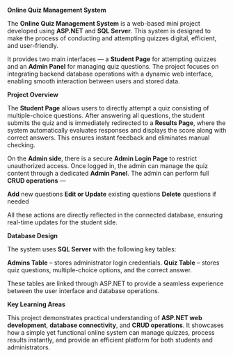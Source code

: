 **Online Quiz Management System**

The **Online Quiz Management System** is a web-based mini project developed using **ASP.NET** and **SQL Server**. This system is designed to make the process of conducting and attempting quizzes digital, efficient, and user-friendly.

It provides two main interfaces — a **Student Page** for attempting quizzes and an **Admin Panel** for managing quiz questions. The project focuses on integrating backend database operations with a dynamic web interface, enabling smooth interaction between users and stored data.

**Project Overview**

The **Student Page** allows users to directly attempt a quiz consisting of multiple-choice questions. After answering all questions, the student submits the quiz and is immediately redirected to a **Results Page**, where the system automatically evaluates responses and displays the score along with correct answers. This ensures instant feedback and eliminates manual checking.

On the **Admin side**, there is a secure **Admin Login Page** to restrict unauthorized access. Once logged in, the admin can manage the quiz content through a dedicated **Admin Panel**. The admin can perform full **CRUD operations** —

 **Add** new questions
 **Edit or Update** existing questions
 **Delete** questions if needed

All these actions are directly reflected in the connected database, ensuring real-time updates for the student side.



 **Database Design**

The system uses **SQL Server** with the following key tables:

 **Admins Table** – stores administrator login credentials.
 **Quiz Table** – stores quiz questions, multiple-choice options, and the correct answer.

These tables are linked through ASP.NET to provide a seamless experience between the user interface and database operations.


**Key Learning Areas**

This project demonstrates practical understanding of **ASP.NET web development**, **database connectivity**, and **CRUD operations**. It showcases how a simple yet functional online system can manage quizzes, process results instantly, and provide an efficient platform for both students and administrators.

